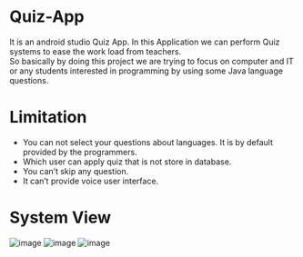 # Quiz-App

It is an android studio Quiz App.
In this Application we can perform Quiz systems to ease the work load from teachers.<br>
So basically by doing this project we are trying to focus on computer and IT or any students interested in programming by using some Java language questions.

# Limitation

<ul><li>You can not select your questions about languages. It is by default provided by the programmers.</li>
  <li>Which user can apply quiz that is not store in database.</li>
  <li>You can’t skip any question.</li>
  <li>It can’t provide voice user interface.</li>
  </ul>


# System View
![image](https://user-images.githubusercontent.com/58871655/117013252-53615580-ad0d-11eb-8fbe-3c8b92dce8df.png)
![image](https://user-images.githubusercontent.com/58871655/117013588-a20eef80-ad0d-11eb-8526-04dd7f88b645.png)
![image](https://user-images.githubusercontent.com/58871655/117013622-a89d6700-ad0d-11eb-8e4e-f58316685f0c.png)
